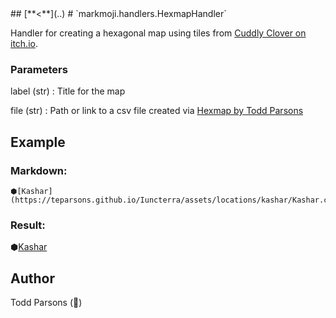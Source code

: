 <head><link rel='stylesheet' href='../style/style.css'></link></head>
## [**<**](..)
# `markmoji.handlers.HexmapHandler`

Handler for creating a hexagonal map using tiles from 
[Cuddly Clover on itch.io](https://cuddlyclover.itch.io/fantasy-hex-tiles).

### Parameters
label (str)
:    Title for the map

file (str)
:    Path or link to a csv file created via [Hexmap by Todd Parsons](https://teparsons.github.io/Hexmap/)

## Example
### Markdown:
```
⬢[Kashar](https://teparsons.github.io/Iuncterra/assets/locations/kashar/Kashar.csv)
```
### Result:
⬢[Kashar](https://teparsons.github.io/Iuncterra/assets/locations/kashar/Kashar.csv)

## Author
Todd Parsons (🦊)
